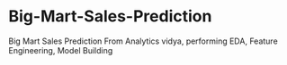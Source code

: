 # Big-Mart-Sales-Prediction
Big Mart Sales Prediction From Analytics vidya, performing EDA, Feature Engineering, Model Building
